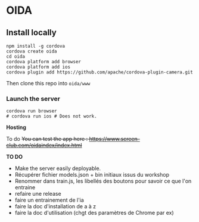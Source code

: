 # OIDA

## Install locally

```shell script
npm install -g cordova
cordova create oida
cd oida
cordova platform add browser
cordova platform add ios
cordova plugin add https://github.com/apache/cordova-plugin-camera.git
```
 
Then clone this repo into `oida/www`


### Launch the server

```shell script
cordova run browser
# cordova run ios # Does not work.
```    



 **Hosting**
 
 To do
 ~~You can test the app here : https://www.screen-club.com/oidaindex/index.html~~
 
 **TO DO**
- Make the server easily deployable. 
- Récupérer fichier models.json + bin initiaux issus du workshop
- Renommer dans train.js, les libellés des boutons pour savoir ce que l'on entraine
- refaire une release
- faire un entrainement de l'ia
- faire la doc d'installation de a à z
- faire la doc d'utilisation (chgt des paramètres de Chrome par ex)
